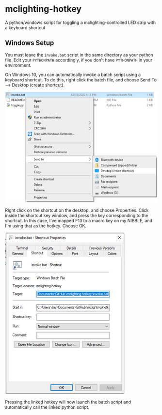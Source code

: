 # mclighting-hotkey
A python/windows script for toggling a mclighting-controlled LED strip with a keyboard shortcut

## Windows Setup
You must leave the `invoke.bat` script in the same directory as your python file. Edit your `PYTHONPATH` accordingly, if you don't have `PYTHONPATH` in your environment.

On Windows 10, you can automatically invoke a batch script using a keyboard shortcut. To do this, right click the batch file, and choose Send To --> Desktop (create shortcut).

![alt text](https://github.com/jaygreco/mclighting-hotkey/raw/main/img/shortcut.png "Shortcut")

Right click on the shortcut on the desktop, and choose Properties. Click inside the shortcut key window, and press the key corresponding to the shortcut. In this case, I've mapped F13 to a macro key on my NIBBLE, and I'm using that as the hotkey. Choose OK.

![alt text](https://github.com/jaygreco/mclighting-hotkey/raw/main/img/hotkey.png "Hotkey")

Pressing the linked hotkey will now launch the batch script and automatically call the linked python script.
